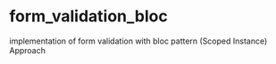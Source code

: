 # form_validation_bloc

implementation of form validation with bloc pattern (Scoped Instance) Approach

